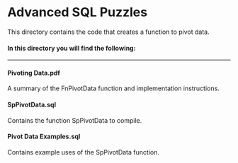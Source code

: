 # Advanced SQL Puzzles

This directory contains the code that creates a function to pivot data.

#### In this directory you will find the following:
----

#### Pivoting Data.pdf
A summary of the FnPivotData function and implementation instructions.

#### SpPivotData.sql
Contains the function SpPivotData to compile.

#### Pivot Data Examples.sql
Contains example uses of the SpPivotData function.

